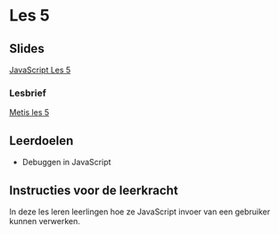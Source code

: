 # Les 5

## Slides

[JavaScript Les 5](https://slides.com/felienne/pidk-k4-m2-l5)

### Lesbrief

[Metis les 5](https://metiscoderclass.github.io/javascript-voor-web-0/Les-5-Invoer-gebruiker.html)

## Leerdoelen

* Debuggen in JavaScript

## Instructies voor de leerkracht

In deze les leren leerlingen hoe ze JavaScript invoer van een gebruiker kunnen verwerken.
